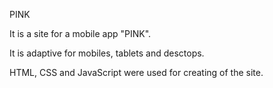 PINK

It is a site for a mobile app "PINK".

It is adaptive for mobiles, tablets and desctops.

HTML, CSS and JavaScript were used for creating of the site.
